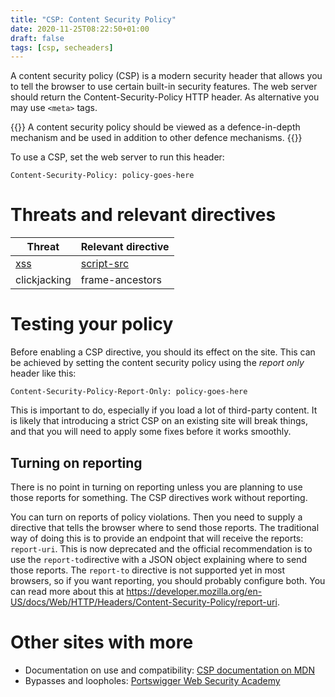 ```yaml
---
title: "CSP: Content Security Policy"
date: 2020-11-25T08:22:50+01:00
draft: false
tags: [csp, secheaders]
---
```


A content security policy (CSP) is a modern security header that allows you 
to tell the browser to use certain built-in security features. The web server should 
return the Content-Security-Policy HTTP header. As alternative you may use 
`<meta>` tags.

{{<warning>}}
A content security policy should be viewed as a defence-in-depth mechanism and 
be used in addition to other defence mechanisms.
{{</warning>}}

To use a CSP, set the web server to run this header:

```
Content-Security-Policy: policy-goes-here
```

# Threats and relevant directives
| Threat | Relevant directive |
|--------|--------------------|
|[xss](../xss)|[script-src](../csp-script-src)|
|clickjacking |frame-ancestors|

# Testing your policy
Before enabling a CSP directive, you should its effect on the site. This can 
be achieved by setting the content security policy using the *report only* header
like this: 

```
Content-Security-Policy-Report-Only: policy-goes-here
```
This is important to do, especially if you load a lot of third-party content. 
It is likely that introducing a strict CSP on an existing site will break things, 
and that you will need to apply some fixes before it works smoothly.

## Turning on reporting
There is no point in turning on reporting unless you are planning to use those 
reports for something. The CSP directives work without reporting.

You can turn on reports of policy violations. Then you need to supply a directive that 
tells the browser where to send those reports. The traditional way of doing this is 
to provide an endpoint that will receive the reports: `report-uri`. This is now 
deprecated and the official recommendation is to use the `report-to`directive with a 
JSON object explaining where to send those reports. The `report-to` directive is not 
supported yet in most browsers, so if you want reporting, you should probably 
configure both. You can read more about this at https://developer.mozilla.org/en-US/docs/Web/HTTP/Headers/Content-Security-Policy/report-uri. 

# Other sites with more
- Documentation on use and compatibility: [CSP documentation on MDN](https://developer.mozilla.org/en-US/docs/Web/HTTP/CSP)
- Bypasses and loopholes: [Portswigger Web Security Academy](https://portswigger.net/web-security/cross-site-scripting/content-security-policy)

